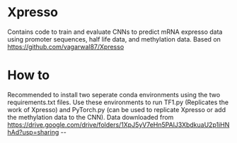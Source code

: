 # Xpresso

Contains code to train and evaluate CNNs to predict mRNA expresso data using promoter sequences, half life data, and methylation data. 
Based on https://github.com/vagarwal87/Xpresso 

# How to

Recommended to install two seperate conda environments using the two requirements.txt files.
Use these environments to run TF1.py (Replicates the work of Xpresso) and PyTorch.py (can be used to replicate Xpresso or add the methylation data to the CNN).
Data downloaded from https://drive.google.com/drive/folders/1XpJ5yV7eHn5PAlJ3XbdkuaU2p1iHNhAd?usp=sharing -- 